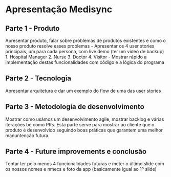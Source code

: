 # Apresentação Medisync
## Parte 1 - Produto

Apresentar produto, falar sobre problemas de produtos existentes e como o nosso produto resolve esses problemas
    - Apresentar os 4 user stories principais, um para cada persona, com live demo (ter um vídeo de backup)
        1. Hospital Manager 
        2. Nurse
        3. Doctor
        4. Visitor
    - Mostrar rápido a implementação destas funcionalidades com código e a lógica do programa

## Parte 2 - Tecnologia

Apresentar arquitetura e dar um exemplo do flow de uma das user stories

## Parte 3 - Metodologia de desenvolvimento

Mostrar como usámos um desenvolvimento agile, mostrar backlog e várias iterações be como PRs.
Esta parte serve para mostrar ao cliente que o produto é desenvolvido seguindo boas práticas que garantem uma melhor manuntenção futura.

## Parte 4 - Future improvements e conclusão

Tentar ter pelo menos 4 funcionalidades futuras e meter o último slide com os nossos nomes e nmecs e foto da app (basicamente igual ao 1º slide)